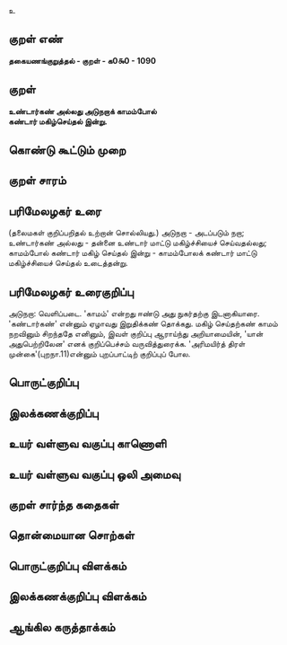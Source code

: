உ

## குறள் எண் 

**தகையணங்குறுத்தல் - குறள் - க0௯0 - 1090**

## குறள் 

**உண்டார்கண் அல்லது அடுநறாக் காமம்போல்  
கண்டார் மகிழ்செய்தல் இன்று.** 

## கொண்டு கூட்டும் முறை


## குறள் சாரம் 


## பரிமேலழகர் உரை

(தலைமகள் குறிப்பறிதல் உற்றான் சொல்லியது.) அடுநறா - அடப்படும் நறா; உண்டார்கண் அல்லது - தன்னை உண்டார் மாட்டு மகிழ்ச்சியைச் செய்வதல்லது; காமம்போல் கண்டார் மகிழ் செய்தல் இன்று - காமம்போலக் கண்டார் மாட்டு மகிழ்ச்சியைச் செய்தல் உடைத்தன்று.

## பரிமேலழகர் உரைகுறிப்பு   

அடுநறா: வெளிப்படை. 'காமம்' என்றது ஈண்டு அது நுகர்தற்கு இடனாகியாரை. 'கண்டார்கண்' என்னும் ஏழாவது இறுதிக்கண் தொக்கது. மகிழ் செய்தற்கண் காமம் நறவினும் சிறந்ததே எனினும், இவள் குறிப்பு ஆராய்ந்து அறியாமையின், 'யான் அதுபெற்றிலேன' எனக் குறிப்பெச்சம் வருவித்துரைக்க. 'அரிமயிர்த் திரள் முன்கை'(புறநா.11)என்னும் புறப்பாட்டிற் குறிப்புப் போல.

## பொருட்குறிப்பு 


## இலக்கணக்குறிப்பு  


## உயர் வள்ளுவ வகுப்பு காணொளி


## உயர் வள்ளுவ வகுப்பு ஒலி அமைவு 

 
## குறள் சார்ந்த கதைகள் 


## தொன்மையான சொற்கள்


## பொருட்குறிப்பு விளக்கம்


## இலக்கணக்குறிப்பு விளக்கம்


## ஆங்கில கருத்தாக்கம் 


